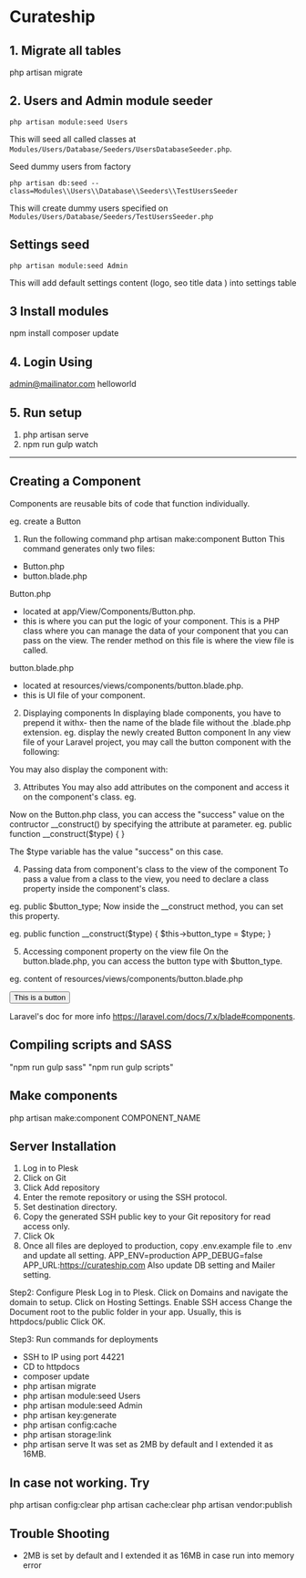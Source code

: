 # Curateship

## 1. Migrate all tables

php artisan migrate

## 2. Users and Admin module seeder

```
php artisan module:seed Users
```

This will seed all called classes at `Modules/Users/Database/Seeders/UsersDatabaseSeeder.php`.

Seed dummy users from factory

```
php artisan db:seed --class=Modules\\Users\\Database\\Seeders\\TestUsersSeeder
```

This will create dummy users specified on `Modules/Users/Database/Seeders/TestUsersSeeder.php`

## Settings seed

```
php artisan module:seed Admin 
```
This will add default settings content (logo, seo title data ) into settings table

## 3 Install modules
npm install
composer update

## 4. Login Using
admin@mailinator.com
helloworld

## 5. Run setup
1. php artisan serve
2. npm run gulp watch

----------------------------------

## Creating a Component

Components are reusable bits of code that function individually.

eg. create a Button

1. Run the following command
php artisan make:component Button
This command generates only two files:
- Button.php
- button.blade.php

Button.php
- located at app/View/Components/Button.php.
- this is where you can put the logic of your component. This is a PHP class where you can manage the data of your component that you can pass on the view. The render method on this file is where the view file is called.

button.blade.php
- located at resources/views/components/button.blade.php.
- this is UI file of your component.

2. Displaying components
In displaying blade components, you have to prepend it withx- then the name of the blade file without the .blade.php extension.
eg. display the newly created Button component
In any view file of your Laravel project, you may call the button component with the following:
<x-button />
You may also display the component with:
<x-button></x-button>

3. Attributes
You may also add attributes on the component and access it on the component's class.
eg.
<x-button type="success">

Now on the Button.php class, you can access the "success" value on the contructor __construct() by specifying the attribute at parameter.
eg.
public function __construct($type) {
}

The $type variable has the value "success" on this case.

4. Passing data from component's class to the view of the component
To pass a value from a class to the view, you need to declare a class property inside the component's class.

eg.
public $button_type;
Now inside the __construct method, you can set this property.

eg.
public function __construct($type) {
    $this->button_type = $type;
}

5. Accessing component property on the view file
On the button.blade.php, you can access the button type with $button_type.

eg. content of resources/views/components/button.blade.php

<button class="{{ $button_type }}">This is a button</button>

Laravel's doc for more info https://laravel.com/docs/7.x/blade#components.

## Compiling scripts and SASS

"npm run gulp sass"
"npm run gulp scripts"


## Make components
php artisan make:component COMPONENT_NAME
    
## Server Installation
    
1. Log in to Plesk
2. Click on Git
3. Click Add repository
4. Enter the remote repository or using the SSH protocol.
5. Set destination directory.
6. Copy the generated SSH public key to your Git repository for read access only.
7. Click Ok
8. Once all files are deployed to production, copy .env.example file to .env and update all setting.
APP_ENV=production
APP_DEBUG=false
APP_URL:https://curateship.com
Also update DB setting and Mailer setting.
    
Step2: Configure Plesk
Log in to Plesk.
Click on Domains and navigate the domain to setup.
Click on Hosting Settings.
Enable SSH access
Change the Document root to the public folder in your app. Usually, this is httpdocs/public
Click OK.
    
Step3: Run commands for deployments
- SSH to IP using port 44221
- CD to httpdocs
- composer update
- php artisan migrate
- php artisan module:seed Users
- php artisan module:seed Admin
- php artisan key:generate
- php artisan config:cache
- php artisan storage:link
- php artisan serve
It was set as 2MB by default and I extended it as 16MB.

## In case not working. Try
php artisan config:clear
php artisan cache:clear
php artisan vendor:publish

## Trouble Shooting
- 2MB is set by default and I extended it as 16MB in case run into memory error
